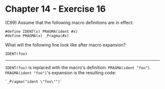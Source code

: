 # Chapter 14 - Exercise 16

(C99) Assume that the following macro definitions are in effect:

```
#define IDENT(x) PRAGMA(ident #x)
#define PRAGMA(x) _Pragma(#x)
```

What will the following line look like after macro expansion?

```
IDENT(foo)
```
---

`IDENT(foo)` is replaced with the macro's definition: `PRAGMA(ident "foo")`.  
`PRAGMA(ident "foo")`'s expansion is the resulting code:  

```
`_Pragma("ident \"foo\"")`
```
